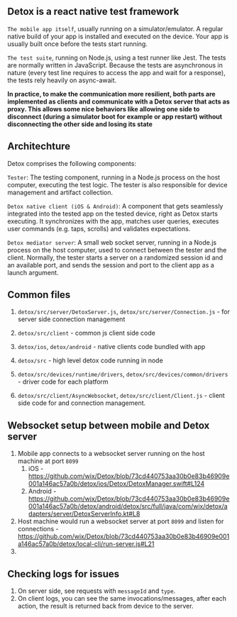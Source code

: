 
## Detox is a react native test framework

`The mobile app itself`, usually running on a simulator/emulator. A regular native build of your app is installed and executed on the device. Your app is usually built once before the tests start running.

`The test suite`, running on Node.js, using a test runner like Jest. The tests are normally written in JavaScript. Because the tests are asynchronous in nature (every test line requires to access the app and wait for a response), the tests rely heavily on async-await.

**In practice, to make the communication more resilient, both parts are implemented as clients and communicate with a Detox server that acts as proxy. This allows some nice behaviors like allowing one side to disconnect (during a simulator boot for example or app restart) without disconnecting the other side and losing its state**

## Architechture

Detox comprises the following components:

`Tester`: The testing component, running in a Node.js process on the host computer, executing the test logic. The tester is also responsible for device management and artifact collection.

`Detox native client (iOS & Android)`: A component that gets seamlessly integrated into the tested app on the tested device, right as Detox starts executing. It synchronizes with the app, matches user queries, executes user commands (e.g. taps, scrolls) and validates expectations.

`Detox mediator server`: A small web socket server, running in a Node.js process on the host computer, used to connect between the tester and the client. Normally, the tester starts a server on a randomized session id and an available port, and sends the session and port to the client app as a launch argument.

## Common files

1. `detox/src/server/DetoxServer.js`, `detox/src/server/Connection.js` - for server side connection management

2. `detox/src/client` - common js client side code
3. `detox/ios`, `detox/android` - native clients code bundled with app
4. `detox/src` - high level detox code running in node
5. `detox/src/devices/runtime/drivers`, `detox/src/devices/common/drivers` - driver code for each platform
6. `detox/src/client/AsyncWebsocket`, `detox/src/client/Client.js` - client side code for and connection management.

## Websocket setup between mobile and Detox server

1. Mobile app connects to a websocket server running on the host machine at port `8099`
   1. iOS - https://github.com/wix/Detox/blob/73cd440753aa30b0e83b46909e001a146ac57a0b/detox/ios/Detox/DetoxManager.swift#L124
   2. Android - https://github.com/wix/Detox/blob/73cd440753aa30b0e83b46909e001a146ac57a0b/detox/android/detox/src/full/java/com/wix/detox/adapters/server/DetoxServerInfo.kt#L8 
2. Host machine would run a websocket server at port `8099` and listen for connections - https://github.com/wix/Detox/blob/73cd440753aa30b0e83b46909e001a146ac57a0b/detox/local-cli/run-server.js#L21
3. 

## Checking logs for issues


1. On server side, see requests with `messageId` and `type`.
2. On client logs, you can see the same invocations/messages, after each action, the result is returned back from device to the server.
